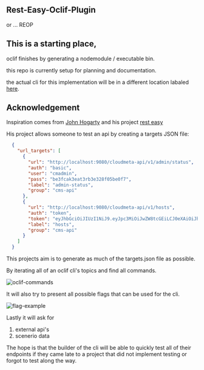 ## Rest-Easy-Oclif-Plugin
or ... REOP

## This is a starting place, 
oclif finishes by generating a nodemodule / executable bin.

this repo is currently setup for planning and documentation.

the actual cli for this implementation will be in a different location labaled [here]().

## Acknowledgement
Inspiration comes from [John Hogarty](https://github.com/hogihung) and his project [rest easy](https://github.com/hogihung/rest_easy)

His project allows someone to test an api by creating a targets JSON file:
```json
  {
    "url_targets": [
      {
        "url": "http://localhost:9080/cloudmeta-api/v1/admin/status",
        "auth": "basic",
        "user": "cmadmin",
        "pass": "be3fcak3eat3rb3e328f05be0f7", 
        "label": "admin-status",
        "group": "cms-api"
      },
      {
        "url": "http://localhost:9080/cloudmeta-api/v1/hosts",
        "auth": "token",
        "token": "eyJhbGciOiJIUzI1NiJ9.eyJpc3MiOiJwZW8tcGEiLCJ0eXAiOiJhY2Nlc3MiLCJuYW1lIjoiSm9obiBIb2dhcnR5IiwiZW1haWwiOiJqb2huLmhvZ2FydHlAb3JhY2xlLmNvbSIsImV4cCI6MTU1OTQwODI5MX0.b3IQmkg1RIQ3uNMiXhlmvsMK0EZbGEEReZR2VVU3kG4", 
        "label": "hosts",
        "group": "cms-api"
      }
    ]
  }
```

This projects aim is to generate as much of the targets.json file as possible.

By iterating all of an oclif cli's topics and find all commands.

![oclif-commands](https://user-images.githubusercontent.com/11463275/89427153-ec285d80-d708-11ea-827c-26930471035c.png)

It will also try to present all possible flags that can be used for the cli.

![flag-example](https://user-images.githubusercontent.com/11463275/89427158-edf22100-d708-11ea-962b-1a5dce2f94fc.png)

Lastly it will ask for 
1) external api's 
2) scenerio data

The hope is that the builder of the cli will be able to quickly test all of their endpoints if they came late to a project that did not implement testing or forgot to test along the way.
